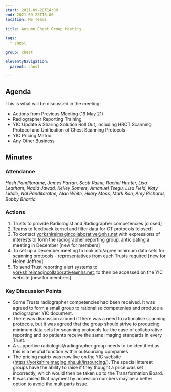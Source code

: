 ```yaml
---
start: 2021-09-28T14:00
end: 2021-09-28T15:00
location: MS Teams
 
title: Autumn Chest Group Meeting

tags:
  - chest

group: chest

eleventyNavigation:
  parent: chest

---
```


## Agenda

This is what will be discussed in the meeting:

* Actions from Previous Meeting (19 May 21)
* Radiographer Reporting Training
* YIC Update & Sharing Solution Roll Out, including HRCT Scanning Protocol and Unification of Chest Scanning Protocols
* YIC Pricing Matrix
* Any Other Business

## Minutes

### Attendance
_Hesh Panditaratne, James Farrah, Scott Raine, Rachel Hunter, Lisa Leatham, Nadia Jawad, Keiley Somers, Amanuel Tsegu, Lisa Field, Katy Liddle, Nal Panditaratne, Alan White, Hilary Moss, Mark Kon, Amy Richards, Bobby Bhartia_
    
### Actions

1. Trusts to provide Radiologist and Radiographer competencies [closed]
2. Teams to feedback kernel and filter data for CT protocols [closed]
3. To contact yorkshireimagincollaborative@nhs.net with expressions of interests to form the radiographer reporting group, anticipating a meeting in December [new for members]
4. To set up a December meeting to look into/agree minimum data sets for scanning protocols - representatives from each Trusts required [new for Helen Jeffrey]
5. To send Trust reporting alert systems to yorkshireimagincollaborative@nhs.net, to then be accessed on the YIC website [new for members]
    
### Key Discussion Points

* Some Trusts radiographer competencies had been received. It was agreed to form a small group to rationalise competenies and produce a radiographer YIC document.
* There was discussion around if there was a need to rationalise scanning protocols, but it was agreed that the group should strive to producing minimum data sets for scanning protocols for the ease of collaborative reporting and so patients receive the same imaging standards in every Trust.
* A supportive radiologist/radiographer group needs to be identified as this is a helpful function within outsourcing companies.
* The pricing matrix was now live on the YIC website (https://yorkshireimaging.nhs.uk/insourcing/). The special interest groups have the ability to raise if they thought a price was set incorrectly, which would then be taken up to the Transformation Board.
* It was raised that payment by accession numbers may be a better option to avoid the multiparts issue. 
